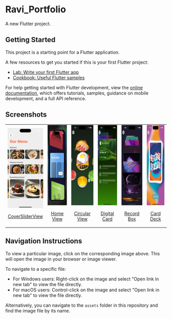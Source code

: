 # Ravi_Portfolio

A new Flutter project.

## Getting Started

This project is a starting point for a Flutter application.

A few resources to get you started if this is your first Flutter project:

- [Lab: Write your first Flutter app](https://docs.flutter.dev/get-started/codelab)
- [Cookbook: Useful Flutter samples](https://docs.flutter.dev/cookbook)

For help getting started with Flutter development, view the
[online documentation](https://docs.flutter.dev/), which offers tutorials,
samples, guidance on mobile development, and a full API reference.
## Screenshots
<!-- 

<tr>
    <td style="text-align: center;">
      <div>
        <p><a href="lib/108_animated_builder/animated_builder.dart" target="_blank">AnimationBuilder</a></p>
      </div>
    </td>
    <td style="text-align: center;">
      <div>
        <a href="screenshots/108_animated_builder.gif" target="_blank">
          <img src="screenshots/108_animated_builder.gif" height="250px"/>
        </a>
      </div>
    </td>
  </tr>
  <img src="assets/output/one.png" alt="CoverSliderView"  height="250"> 
  <img src="assets/output/two.png" alt="demo Chrome"  height="250"> 
  <img src="assets/output/three.png" alt="Circular View"  height="250"> 
  <img src="assets/output/four.png" alt="Digital Card"  height="250"> 
  <img src="assets/output/five.png" alt="Record Box"  height="250"> 
  <img src="assets/output/six.png" alt="Card Deck"  height="250"> 
 -->
<table align="center" style="margin: 0px auto;">
  <tr>
    <td style="text-align: center;">
      <div>
        <img src="assets/output/one.png" alt="CoverSliderView" height="250">
        <p><a href="lib/views/cover_slider_view.dart" target="_blank">CoverSliderView</a></p>
      </div>
    </td>
    <td style="text-align: center;">
      <div>
        <img src="assets/output/two.png" alt="demo Chrome" height="250">
        <p><a href="lib/views/home_view.dart" target="_blank">Home View</a></p>
      </div>
    </td>
    <td style="text-align: center;">
      <div>
        <img src="assets/output/three.png" alt="Circular View" height="250">
        <p><a href="lib/views/circular_menu_view.dart" target="_blank">Circular View</a></p>
      </div>
    </td>
    <td style="text-align: center;">
      <div>
        <img src="assets/output/four.png" alt="Digital Card" height="250">
        <p><a href="lib/views/digital_wallet_view.dart" target="_blank">Digital Card</a></p>
      </div>
    </td>
    <td style="text-align: center;">
      <div>
        <img src="assets/output/five.png" alt="Record Box" height="250">
        <p><a href="lib/views/record_box_view.dart" target="_blank">Record Box</a></p>
      </div>
    </td>  
    <td style="text-align: center;">
      <div>
        <img src="assets/output/six.png" alt="Card Deck" height="250">
        <p><a href="lib/views/card_deck_view.dart" target="_blank">Card Deck</a></p>
      </div>
    </td>
  </tr>
</table>

## Navigation Instructions

To view a particular image, click on the corresponding image above. This will open the image in your browser or image viewer.

To navigate to a specific file:
- For Windows users: Right-click on the image and select "Open link in new tab" to view the file directly.
- For macOS users: Control-click on the image and select "Open link in new tab" to view the file directly.

Alternatively, you can navigate to the `assets` folder in this repository and find the image file by its name.
